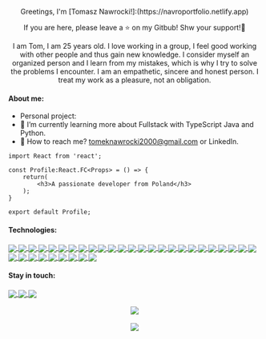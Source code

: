 <p align="center">
Greetings, I'm [Tomasz Nawrocki!]:(https://navroportfolio.netlify.app)
</p>
<p align="center">
If you are here, please leave a ⭐ on my Gitbub! Shw your support!👋
</p>

<p align="center">
I am Tom, I am 25 years old. I love working in a group, I feel good working with other people and thus gain new knowledge. I consider myself an organized person and I learn from my mistakes, which is why I try to solve the problems I encounter. I am an empathetic, sincere and honest person. I treat my work as a pleasure, not an obligation.
</p>

#### About me:

- Personal project:
- 🌱 I’m currently learning more about Fullstack with TypeScript Java and Python.
- 💬 How to reach me? tomeknawrocki2000@gmail.com or LinkedIn.

```
import React from 'react';

const Profile:React.FC<Props> = () => {
	return(
		<h3>A passionate developer from Poland</h3>
	);
}

export default Profile;
```

#### Technologies:

<a href="https://github.com/NavroO">
 <img align="center" src="https://img.shields.io/badge/HTML5-E34F26?style=for-the-badge&logo=html5&logoColor=white"/>
</a>
<a href="https://github.com/NavroO">
 <img align="center" src="https://img.shields.io/badge/CSS3-1572B6?style=for-the-badge&logo=css3&logoColor=white"/>
</a>
<a href="https://github.com/NavroO">
 <img align="center" src="https://img.shields.io/badge/JavaScript-F7DF1E?style=for-the-badge&logo=javascript&logoColor=black"/>
</a>
<a href="https://github.com/NavroO">
 <img align="center" src="https://img.shields.io/badge/Node.js-43853D?style=for-the-badge&logo=node.js&logoColor=white"/>
</a>
<a href="https://github.com/NavroO">
 <img align="center" src="https://img.shields.io/badge/TypeScript-007ACC?style=for-the-badge&logo=typescript&logoColor=white"/>
</a>
<a href="https://github.com/NavroO">
 <img align="center" src="https://img.shields.io/badge/Sass-CC6699?style=for-the-badge&logo=sass&logoColor=white"/>
</a>
<a href="https://github.com/NavroO">
 <img align="center" src="https://img.shields.io/badge/Go-00ADD8?style=for-the-badge&logo=go&logoColor=white"/>
</a>
<a href="https://github.com/NavroO">
 <img align="center" src="https://img.shields.io/badge/Express.js-404D59?style=for-the-badge"/>
</a>
<a href="https://github.com/NavroO">
 <img align="center" src="https://img.shields.io/badge/Python-3776AB?style=for-the-badge&logo=python&logoColor=white"/>
</a>
<a href="https://github.com/NavroO">
 <img align="center" src="https://img.shields.io/badge/React-20232A?style=for-the-badge&logo=react&logoColor=61DAFB"/>
</a>
<a href="https://github.com/NavroO">
 <img align="center" src="https://img.shields.io/badge/React_Native-20232A?style=for-the-badge&logo=react&logoColor=61DAFB"/>
</a>
<a href="https://github.com/NavroO">
 <img align="center" src="https://img.shields.io/badge/Tailwind_CSS-38B2AC?style=for-the-badge&logo=tailwind-css&logoColor=white"/>
</a>
<a href="https://github.com/NavroO">
 <img align="center" src="https://img.shields.io/badge/styled--components-DB7093?style=for-the-badge&logo=styled-components&logoColor=white"/>
</a>
<a href="https://github.com/NavroO">
 <img align="center" src="https://img.shields.io/badge/Material--UI-0081CB?style=for-the-badge&logo=material-ui&logoColor=white"/>
</a>
<a href="https://github.com/NavroO">
 <img align="center" src="https://img.shields.io/badge/Redux-593D88?style=for-the-badge&logo=redux&logoColor=white"/>
</a>
<a href="https://github.com/NavroO">
 <img align="center" src="https://img.shields.io/badge/React_Router-CA4245?style=for-the-badge&logo=react-router&logoColor=white"/>
</a>
<a href="https://github.com/NavroO">
 <img align="center" src="https://img.shields.io/badge/MySQL-00000F?style=for-the-badge&logo=mysql&logoColor=white"/>
</a>
<a href="https://github.com/NavroO">
 <img align="center" src="https://img.shields.io/badge/PostgreSQL-316192?style=for-the-badge&logo=postgresql&logoColor=white"/>
</a>
<a href="https://github.com/NavroO">
 <img align="center" src="https://img.shields.io/badge/MongoDB-4EA94B?style=for-the-badge&logo=mongodb&logoColor=white"/>
</a>
<a href="https://github.com/NavroO">
 <img align="center" src="https://img.shields.io/badge/Netlify-00C7B7?style=for-the-badge&logo=netlify&logoColor=white"/>
</a>
<a href="https://github.com/NavroO">
 <img align="center" src="https://img.shields.io/badge/Heroku-430098?style=for-the-badge&logo=heroku&logoColor=white"/>
</a>
<a href="https://www.vercel.com">
 <img align="center" src="https://img.shields.io/badge/Vercel-000000?style=for-the-badge&logo=vercel&logoColor=white"/>
</a>
<a href="https://aws.amazon.com">
 <img align="center" src="https://img.shields.io/badge/AWS-232F3E?style=for-the-badge&logo=amazonaws&logoColor=white"/>
</a>
<a href="https://cloud.google.com">
 <img align="center" src="https://img.shields.io/badge/Google%20Cloud-4285F4?style=for-the-badge&logo=google-cloud&logoColor=white"/>
</a>
<a href="https://www.java.com">
 <img align="center" src="https://img.shields.io/badge/Java-007396?style=for-the-badge&logo=java&logoColor=white"/>
</a>
<a href="https://www.docker.com">
 <img align="center" src="https://img.shields.io/badge/Docker-2496ED?style=for-the-badge&logo=docker&logoColor=white"/>
</a>
<a href="https://nestjs.com">
 <img align="center" src="https://img.shields.io/badge/NestJS-E0234E?style=for-the-badge&logo=nestjs&logoColor=white"/>
</a>
<a href="https://www.postgresql.org">
 <img align="center" src="https://img.shields.io/badge/PostgreSQL-336791?style=for-the-badge&logo=postgresql&logoColor=white"/>
</a>
<a href="https://graphql.org">
 <img align="center" src="https://img.shields.io/badge/GraphQL-E10098?style=for-the-badge&logo=graphql&logoColor=white"/>
</a>
<a href="https://restfulapi.net">
 <img align="center" src="https://img.shields.io/badge/REST%20API-25D366?style=for-the-badge&logo=restapi&logoColor=white"/>
</a>
<a href="https://git-scm.com">
 <img align="center" src="https://img.shields.io/badge/Git-F05032?style=for-the-badge&logo=git&logoColor=white"/>
</a>
<a href="https://nextjs.org">
 <img align="center" src="https://img.shields.io/badge/Next.js-000000?style=for-the-badge&logo=next.js&logoColor=white"/>
</a>
<a href="https://www.cypress.io">
 <img align="center" src="https://img.shields.io/badge/Cypress-17202C?style=for-the-badge&logo=cypress&logoColor=white"/>
</a>
<a href="https://storybook.js.org">
 <img align="center" src="https://img.shields.io/badge/Storybook-FF4785?style=for-the-badge&logo=storybook&logoColor=white"/>
</a>



#### Stay in touch:
<a href="https://www.codewars.com/users/NavroO">
 <img align="center" src="https://img.shields.io/badge/Codewars-B1361E?style=for-the-badge&logo=codewars&logoColor=white"/>
</a>
<a href="https://www.linkedin.com/in/tomasz-nawrocki-bab14218b/">
 <img align="center" src="https://img.shields.io/badge/LinkedIn-0A66C2?style=for-the-badge&logo=linkedin&logoColor=white"/>
</a>
<a href="https://leetcode.com/NavroO">
 <img align="center" src="https://img.shields.io/badge/LeetCode-FFA116?style=for-the-badge&logo=leetCode&logoColor=white"/>
</a>
<br/>

<br/>
<div align="center">
<a href="https://github.com/NavroO">
 <img align="center" src="https://github-readme-stats.vercel.app/api/top-langs/?username=NavroO&theme=blue-green"/>
</a>
</div>
<br/>
<div align="center">
<a href="https://github.com/NavroO">
 <img align="center" src="https://github-readme-stats.vercel.app/api?username=NavroO&theme=blue-green"/>
</a>
</div>
